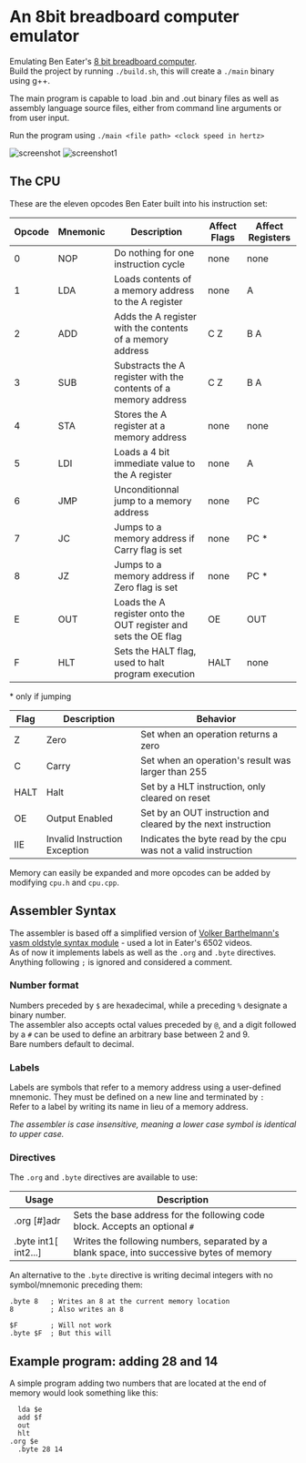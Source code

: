 # An 8bit breadboard computer emulator
Emulating Ben Eater's [8 bit breadboard computer](https://youtube.com/playlist?list=PLowKtXNTBypGqImE405J2565dvjafglHU&feature=shared).<br>
Build the project by running `./build.sh`, this will create a `./main` binary using g++.

The main program is capable to load .bin and .out binary files as well as assembly language source files, either from command line arguments or from user input.

Run the program using `./main <file path> <clock speed in hertz>`

![screenshot](https://github.com/minMelody/Breadboard8/blob/main/screenshot.png)
![screenshot1](https://github.com/minMelody/Breadboard8/blob/main/screenshot1.png)


## The CPU
These are the eleven opcodes Ben Eater built into his instruction set:

| Opcode | Mnemonic | Description                                                     | Affect Flags | Affect Registers |
|--------|----------|-----------------------------------------------------------------|--------------|------------------|
| 0      | NOP      | Do nothing for one instruction cycle                            | none         | none             |
| 1      | LDA      | Loads contents of a memory address to the A register            | none         | A                |
| 2      | ADD      | Adds the A register with the contents of a memory address       | C Z          | B A              |
| 3      | SUB      | Substracts the A register with the contents of a memory address | C Z          | B A              |
| 4      | STA      | Stores the A register at a memory address                       | none         | none             |
| 5      | LDI      | Loads a 4 bit immediate value to the A register                 | none         | A                |
| 6      | JMP      | Unconditionnal jump to a memory address                         | none         | PC               |
| 7      | JC       | Jumps to a memory address if Carry flag is set                  | none         | PC *             |
| 8      | JZ       | Jumps to a memory address if Zero flag is set                   | none         | PC *             |
| E      | OUT      | Loads the A register onto the OUT register and sets the OE flag | OE           | OUT              |
| F      | HLT      | Sets the HALT flag, used to halt program execution              | HALT         | none             |

\* only if jumping

| Flag | Description                   | Behavior
|------|-------------------------------|------------
| Z    | Zero                          | Set when an operation returns a zero
| C    | Carry                         | Set when an operation's result was larger than 255
| HALT | Halt                          | Set by a HLT instruction, only cleared on reset
| OE   | Output Enabled                | Set by an OUT instruction and cleared by the next instruction
| IIE  | Invalid Instruction Exception | Indicates the byte read by the cpu was not a valid instruction

Memory can easily be expanded and more opcodes can be added by modifying `cpu.h` and `cpu.cpp`.

## Assembler Syntax
The assembler is based off a simplified version of [Volker Barthelmann's vasm oldstyle syntax module](http://www.ibaug.de/vasm/doc/vasm.pdf#43) - used a lot in Eater's 6502 videos.<br>
As of now it implements labels as well as the `.org` and `.byte` directives.<br>
Anything following `;` is ignored and considered a comment.

### Number format
Numbers preceded by `$` are hexadecimal, while a preceding `%` designate a binary number.<br>
The assembler also accepts octal values preceded by `@`, and a digit followed by a `#` can be used to define an arbitrary base between 2 and 9.<br>
Bare numbers default to decimal.

### Labels
Labels are symbols that refer to a memory address using a user-defined mnemonic. They must be defined on a new line and terminated by `:`<br>
Refer to a label by writing its name in lieu of a memory address.

*The assembler is case insensitive, meaning a lower case symbol is identical to upper case.*

### Directives
The `.org` and `.byte` directives are available to use:

|            Usage           | Description
|----------------------------|--------------
| .org [#]adr                | Sets the base address for the following code block. Accepts an optional `#`
| .byte int1[ int2...]       | Writes the following numbers, separated by a blank space, into successive bytes of memory

An alternative to the `.byte` directive is writing decimal integers with no symbol/mnemonic preceding them:
```
.byte 8   ; Writes an 8 at the current memory location
8         ; Also writes an 8

$F        ; Will not work
.byte $F  ; But this will
```

## Example program: adding 28 and 14
A simple program adding two numbers that are located at the end of memory would look something like this:
```
  lda $e
  add $f
  out
  hlt
.org $e
  .byte 28 14
```
